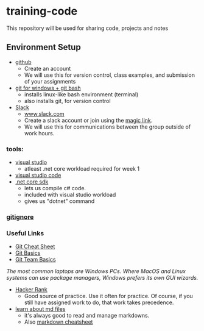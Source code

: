 # training-code
This repository will be used for sharing code, projects and notes

## Environment Setup
* [github](https://github.com)
  * Create an account
  * We will use this for version control, class examples, and submission of your assignments
* [git for windows + git bash](https://git-scm.com/downloads) 
     * installs linux-like bash environment (terminal)
     * also installs git, for version control
* [Slack](https://slack.com)
  * www.slack.com
  * Create a slack account or join using the [magic link](https://join.slack.com/t/revaturepro/shared_invite/enQtODcyNzMxNTAyOTAwLTI2ODI4ZTVhY2E4YTgwMjYzZDczNTkyNDVhZTJkZjExNjlkMGNlNTE3MDY3NzBiZjk5OGQxOTczZDE1MWM5Mzg).
  * We will use this for communications between the group outside of work hours. 

### tools:
  * [visual studio](https://visualstudio.microsoft.com/downloads/)
     * atleast .net core workload required for week 1
  * [visual studio code](https://code.visualstudio.com/download)
  * [.net core sdk](https://dotnet.microsoft.com/download)
     * lets us compile c# code.
     * included with visual studio workload
     * gives us "dotnet" command
     
### [gitignore](https://github.com/dotnet/core/blob/master/.gitignore) 
  
### Useful Links
* [Git Cheat Sheet](https://www.git-tower.com/blog/git-cheat-sheet)
* [Git Basics](https://youtu.be/0fKg7e37bQE)
* [Git Team Basics](https://youtu.be/oFYyTZwMyAg)

*The most common laptops are Windows PCs. Where MacOS and Linux systems can use package managers, Windows prefers its own GUI wizards.*


* [Hacker Rank](https://www.hackerrank.com/)
  * Good source of practice. Use it often for practice. Of course, if you still have assigned work to do, that work takes precedence.
* [learn about md files](https://guides.github.com/features/mastering-markdown/)
  * it's always good to read and manage markdowns.
  * Also [markdown cheatsheet](https://github.com/adam-p/markdown-here/wiki/Markdown-Cheatsheet#headers)
